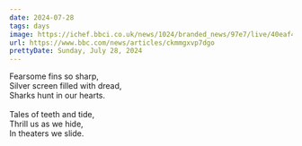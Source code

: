```yaml
---
date: 2024-07-28
tags: days
image: https://ichef.bbci.co.uk/news/1024/branded_news/97e7/live/40eaf4f0-4cbb-11ef-b2d2-cdb23d5d7c5b.png
url: https://www.bbc.com/news/articles/ckmmgxvp7dgo
prettyDate: Sunday, July 28, 2024
---
```

Fearsome fins so sharp,<br>Silver screen filled with dread,<br>Sharks hunt in our hearts.<br><br>Tales of teeth and tide,<br>Thrill us as we hide,<br>In theaters we slide.
